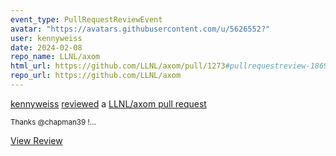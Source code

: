 ```yaml
---
event_type: PullRequestReviewEvent
avatar: "https://avatars.githubusercontent.com/u/5626552?"
user: kennyweiss
date: 2024-02-08
repo_name: LLNL/axom
html_url: https://github.com/LLNL/axom/pull/1273#pullrequestreview-1869239176
repo_url: https://github.com/LLNL/axom
---
```


<a href='https://github.com/kennyweiss' target='_blank'>kennyweiss</a> <a href='https://github.com/LLNL/axom/pull/1273#pullrequestreview-1869239176' target='_blank'>reviewed</a> a <a href='https://github.com/LLNL/axom/pull/1273' target='_blank'>LLNL/axom pull request</a>

<small>Thanks @chapman39 !...</small>

<a href='https://github.com/LLNL/axom/pull/1273#pullrequestreview-1869239176' target='_blank'>View Review</a>